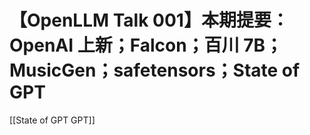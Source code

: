 
# 【OpenLLM Talk 001】本期提要：OpenAI 上新；Falcon；百川 7B；MusicGen；safetensors；State of GPT

[[State of GPT GPT]]